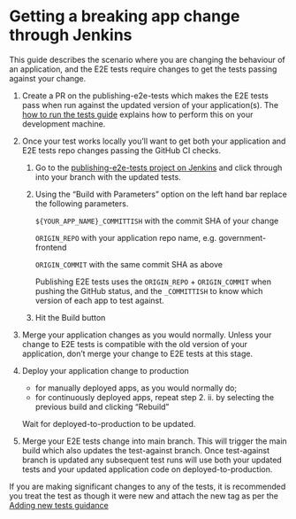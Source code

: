 # Getting a breaking app change through Jenkins

This guide describes the scenario where you are changing the behaviour of an
application, and the E2E tests require changes to get the tests passing
against your change.

1. Create a PR on the publishing-e2e-tests which makes the E2E tests pass when
   run against the updated version of your application(s). The
   [how to run the tests guide][how-to-run-tests] explains how to perform this
   on your development machine.

2. Once your test works locally you’ll want to get both your application and E2E
   tests repo changes passing the GitHub CI checks.

   1. Go to the [publishing-e2e-tests project on Jenkins][jenkins-job] and click
      through into your branch with the updated tests.

   2. Using the “Build with Parameters” option on the left hand bar replace the
      following parameters.

      `${YOUR_APP_NAME}_COMMITTISH` with the commit SHA of your change

      `ORIGIN_REPO` with your application repo name, e.g. government-frontend

      `ORIGIN_COMMIT` with the same commit SHA as above

      Publishing E2E tests uses the `ORIGIN_REPO` + `ORIGIN_COMMIT` when pushing
      the GitHub status, and the `_COMMITTISH` to know which version of each app
      to test against.

   3.  Hit the Build button

3. Merge your application changes as you would normally.  Unless your change to
   E2E tests is compatible with the old version of your application, don’t
   merge your change to E2E tests at this stage.

4. Deploy your application change to production
      - for manually deployed apps, as you would normally do;
      - for continuously deployed apps, repeat step 2. ii. by selecting the
      previous build and clicking “Rebuild”
      
   Wait for deployed-to-production to be updated.

5. Merge your E2E tests change into main branch. This will trigger the
   main build which also updates the test-against branch.  Once test-against
   branch is updated any subsequent test runs will use both your updated tests
   and your updated application code on deployed-to-production.

If you are making significant changes to any of the tests, it is recommended you
treat the test as though it were new and attach the new tag as per the
[Adding new tests guidance][adding-new-tests-guidance]

[how-to-run-tests]: ./README.md#how-to-run-the-tests
[jenkins-job]: https://ci.integration.publishing.service.gov.uk/job/publishing-e2e-tests/
[adding-new-tests-guidance]: ./CONTRIBUTING.md#adding-new-tests
